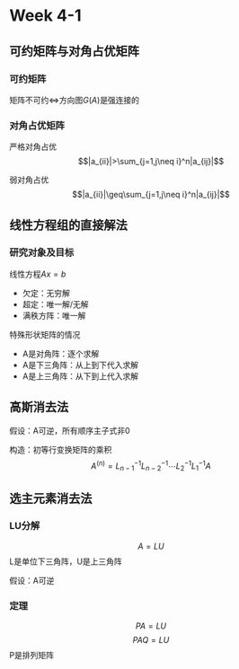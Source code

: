 # Week 4-1

## 可约矩阵与对角占优矩阵

### 可约矩阵

矩阵不可约$\iff$方向图$G(A)$是强连接的

### 对角占优矩阵

严格对角占优
$$|a_{ii}|>\sum_{j=1,j\neq i}^n|a_{ij}|$$

弱对角占优
$$|a_{ii}|\geq\sum_{j=1,j\neq i}^n|a_{ij}|$$

## 线性方程组的直接解法

### 研究对象及目标

线性方程$Ax=b$

* 欠定：无穷解
* 超定：唯一解/无解
* 满秩方阵：唯一解

特殊形状矩阵的情况

* A是对角阵：逐个求解
* A是下三角阵：从上到下代入求解
* A是上三角阵：从下到上代入求解

## 高斯消去法

假设：A可逆，所有顺序主子式非0

构造：初等行变换矩阵的乘积
$$A^{(n)}=L_{n-1}^{-1}L_{n-2}^{-1}\cdots L_2^{-1}L_1^{-1}A$$

## 选主元素消去法

### LU分解

$$A=LU$$
L是单位下三角阵，U是上三角阵

假设：A可逆

### 定理

$$PA=LU$$
$$PAQ=LU$$
P是排列矩阵
